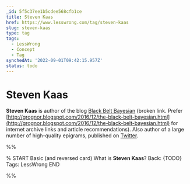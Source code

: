 ```yaml
---
_id: 5f5c37ee1b5cdee568cfb1ce
title: Steven Kaas
href: https://www.lesswrong.com/tag/steven-kaas
slug: steven-kaas
type: tag
tags:
  - LessWrong
  - Concept
  - Tag
synchedAt: '2022-09-01T09:42:15.957Z'
status: todo
---
```


# Steven Kaas

**Steven Kaas** is author of the blog [Black Belt Bayesian](http://www.acceleratingfuture.com/steven/) (broken link. Prefer [http://grognor.blogspot.com/2016/12/the-black-belt-bayesian.html](http://grognor.blogspot.com/2016/12/the-black-belt-bayesian.html) for internet archive links and article recommendations). Also author of a large number of high-quality epigrams, published on [Twitter](https://twitter.com/stevenkaas/).


%%

% START
Basic (and reversed card)
What is **Steven Kaas**?
Back: {TODO}
Tags: LessWrong
END

%%
	
